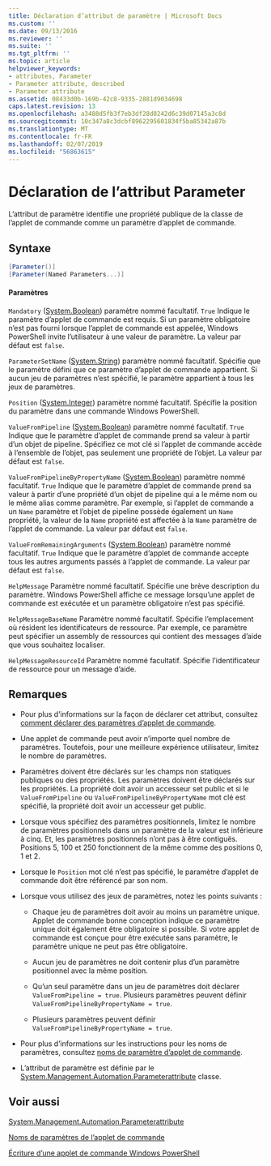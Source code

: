 ```yaml
---
title: Déclaration d’attribut de paramètre | Microsoft Docs
ms.custom: ''
ms.date: 09/13/2016
ms.reviewer: ''
ms.suite: ''
ms.tgt_pltfrm: ''
ms.topic: article
helpviewer_keywords:
- attributes, Parameter
- Parameter attribute, described
- Parameter attribute
ms.assetid: 08433d0b-169b-42c8-9335-2881d9034698
caps.latest.revision: 13
ms.openlocfilehash: a3488d5fb3f7eb3df28d0242d6c39d07145a3c8d
ms.sourcegitcommit: 10c347a8c3dcbf8962295601834f5ba85342a87b
ms.translationtype: MT
ms.contentlocale: fr-FR
ms.lasthandoff: 02/07/2019
ms.locfileid: "56863615"
---
```

# <a name="parameter-attribute-declaration"></a>Déclaration de l’attribut Parameter

L’attribut de paramètre identifie une propriété publique de la classe de l’applet de commande comme un paramètre d’applet de commande.

## <a name="syntax"></a>Syntaxe

```csharp
[Parameter()]
[Parameter(Named Parameters...)]
```

#### <a name="parameters"></a>Paramètres

`Mandatory` ([System.Boolean](/dotnet/api/System.Boolean)) paramètre nommé facultatif. `True` Indique le paramètre d’applet de commande est requis. Si un paramètre obligatoire n’est pas fourni lorsque l’applet de commande est appelée, Windows PowerShell invite l’utilisateur à une valeur de paramètre. La valeur par défaut est `false`.

`ParameterSetName` ([System.String](/dotnet/api/System.String)) paramètre nommé facultatif. Spécifie que le paramètre défini que ce paramètre d’applet de commande appartient. Si aucun jeu de paramètres n’est spécifié, le paramètre appartient à tous les jeux de paramètres.

`Position` ([System.Integer](/dotnet/api/System.Integer)) paramètre nommé facultatif. Spécifie la position du paramètre dans une commande Windows PowerShell.

`ValueFromPipeline` ([System.Boolean](/dotnet/api/System.Boolean)) paramètre nommé facultatif. `True` Indique que le paramètre d’applet de commande prend sa valeur à partir d’un objet de pipeline. Spécifiez ce mot clé si l’applet de commande accède à l’ensemble de l’objet, pas seulement une propriété de l’objet. La valeur par défaut est `false`.

`ValueFromPipelineByPropertyName` ([System.Boolean](/dotnet/api/System.Boolean)) paramètre nommé facultatif. `True` Indique que le paramètre d’applet de commande prend sa valeur à partir d’une propriété d’un objet de pipeline qui a le même nom ou le même alias comme paramètre. Par exemple, si l’applet de commande a un `Name` paramètre et l’objet de pipeline possède également un `Name` propriété, la valeur de la `Name` propriété est affectée à la `Name` paramètre de l’applet de commande. La valeur par défaut est `false`.

`ValueFromRemainingArguments` ([System.Boolean](/dotnet/api/System.Boolean)) paramètre nommé facultatif. `True` Indique que le paramètre d’applet de commande accepte tous les autres arguments passés à l’applet de commande. La valeur par défaut est `false`.

`HelpMessage` Paramètre nommé facultatif. Spécifie une brève description du paramètre. Windows PowerShell affiche ce message lorsqu’une applet de commande est exécutée et un paramètre obligatoire n’est pas spécifié.

`HelpMessageBaseName` Paramètre nommé facultatif. Spécifie l’emplacement où résident les identificateurs de ressource. Par exemple, ce paramètre peut spécifier un assembly de ressources qui contient des messages d’aide que vous souhaitez localiser.

`HelpMessageResourceId` Paramètre nommé facultatif. Spécifie l’identificateur de ressource pour un message d’aide.

## <a name="remarks"></a>Remarques

- Pour plus d’informations sur la façon de déclarer cet attribut, consultez [comment déclarer des paramètres d’applet de commande](./how-to-declare-cmdlet-parameters.md).

- Une applet de commande peut avoir n’importe quel nombre de paramètres. Toutefois, pour une meilleure expérience utilisateur, limitez le nombre de paramètres.

- Paramètres doivent être déclarés sur les champs non statiques publiques ou des propriétés. Les paramètres doivent être déclarés sur les propriétés. La propriété doit avoir un accesseur set public et si le `ValueFromPipeline` ou `ValueFromPipelineByPropertyName` mot clé est spécifié, la propriété doit avoir un accesseur get public.

- Lorsque vous spécifiez des paramètres positionnels, limitez le nombre de paramètres positionnels dans un paramètre de la valeur est inférieure à cinq. Et, les paramètres positionnels n’ont pas à être contiguës. Positions 5, 100 et 250 fonctionnent de la même comme des positions 0, 1 et 2.

- Lorsque le `Position` mot clé n’est pas spécifié, le paramètre d’applet de commande doit être référencé par son nom.

- Lorsque vous utilisez des jeux de paramètres, notez les points suivants :

    - Chaque jeu de paramètres doit avoir au moins un paramètre unique. Applet de commande bonne conception indique ce paramètre unique doit également être obligatoire si possible. Si votre applet de commande est conçue pour être exécutée sans paramètre, le paramètre unique ne peut pas être obligatoire.

    - Aucun jeu de paramètres ne doit contenir plus d’un paramètre positionnel avec la même position.

    - Qu’un seul paramètre dans un jeu de paramètres doit déclarer `ValueFromPipeline = true`. Plusieurs paramètres peuvent définir `ValueFromPipelineByPropertyName = true`.

    - Plusieurs paramètres peuvent définir `ValueFromPipelineByPropertyName = true`.

- Pour plus d’informations sur les instructions pour les noms de paramètres, consultez [noms de paramètre d’applet de commande](standard-cmdlet-parameter-names-and-types.md).

- L’attribut de paramètre est définie par le [System.Management.Automation.Parameterattribute](/dotnet/api/System.Management.Automation.ParameterAttribute) classe.

## <a name="see-also"></a>Voir aussi

[System.Management.Automation.Parameterattribute](/dotnet/api/System.Management.Automation.ParameterAttribute)

[Noms de paramètres de l’applet de commande](standard-cmdlet-parameter-names-and-types.md)

[Écriture d’une applet de commande Windows PowerShell](./writing-a-windows-powershell-cmdlet.md)
